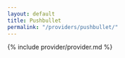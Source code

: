 ```yaml
---
layout: default
title: Pushbullet
permalink: "/providers/pushbullet/"
---
```


{% include provider/provider.md %}
